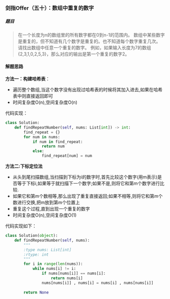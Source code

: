 ### 剑指Offer（五十）：数组中重复的数字
##### 题目
> 在一个长度为n的数组里的所有数字都在0到n-1的范围内。 数组中某些数字是重复的，但不知道有几个数字是重复的。也不知道每个数字重复几次。
请找出数组中任意一个重复的数字。 例如，如果输入长度为7的数组{2,3,1,0,2,5,3}，那么对应的输出是第一个重复的数字2。

#### 解题思路
**方法一：构建哈希表**：
- 遍历整个数组,当这个数字没有出现过哈希表的时候将其加入进去,如果在哈希表中则直接返回即可
- 时间复杂度O(n),空间复杂度O(n)

代码实现：
```python
class Solution:
    def findRepeatNumber(self, nums: List[int]) -> int:
        find_repeat = {}
        for num in nums:
            if num in find_repeat:
                return num
            else:
                find_repeat[num] = num

```

**方法二:下标定位法**

- 从头到尾扫描数组,当扫描到下标为i的数字时,首先比较这个数字(用m表示)是否等于下标i,如果等于就扫描下一个数字;如果不是,则将它和第m个数字进行比较.
- 如果它和第m个数相等,那么出现了重复直接返回;如果不相等,则将它和第m个数进行交换,把m放到第m个位置上
- 重复这个过程,直到出现一个重复的数字
- 时间复杂度O(n),空间复杂度O(1)

代码实现如下：
```python
class Solution(object):
    def findRepeatNumber(self, nums):
        """
        :type nums: List[int]
        :rtype: int
        """
        for i in range(len(nums)):
            while nums[i] != i:
                if nums[nums[i]] == nums[i]:
                    return nums[i]
                nums[nums[i]] , nums[i] = nums[i] , nums[nums[i]]
        
        return None
```


